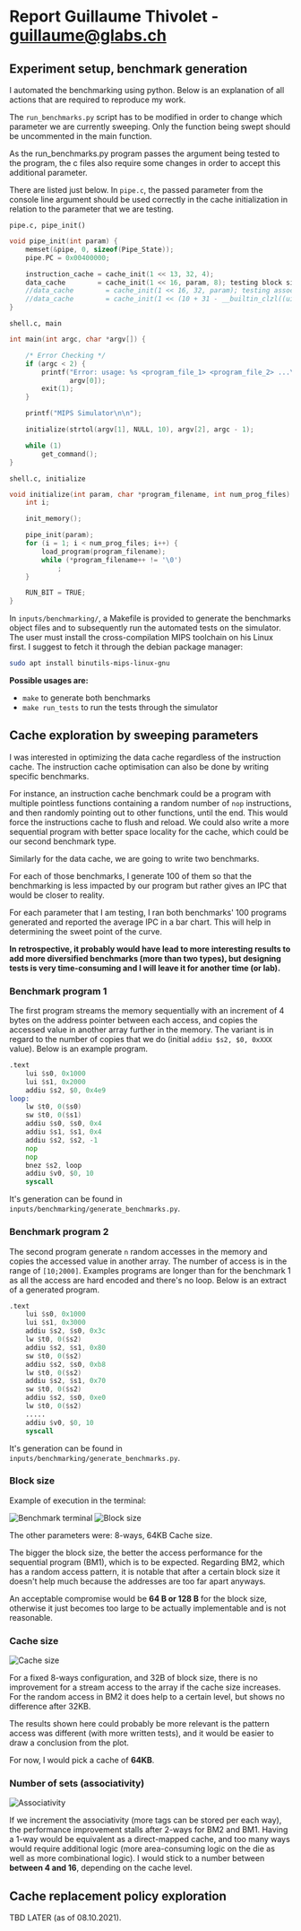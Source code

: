# Report Guillaume Thivolet - guillaume@glabs.ch

## Experiment setup, benchmark generation

I automated the benchmarking using python. Below is an explanation of all actions that are required to reproduce my work.

The `run_benchmarks.py` script has to be modified in order to change which parameter we are currently sweeping. Only the function being swept should be uncommented in the main function.

As the run_benchmarks.py program passes the argument being tested to the program, the c files also require some changes in order to accept this additional parameter.

There are listed just below. In `pipe.c`, the passed parameter from the console line argument should be used correctly in the cache initialization in relation to the parameter that we are testing.

`pipe.c, pipe_init()`

```c
void pipe_init(int param) {
	memset(&pipe, 0, sizeof(Pipe_State));
	pipe.PC = 0x00400000;

	instruction_cache = cache_init(1 << 13, 32, 4);
	data_cache        = cache_init(1 << 16, param, 8); testing block size
	//data_cache        = cache_init(1 << 16, 32, param); testing associativity
	//data_cache        = cache_init(1 << (10 + 31 - __builtin_clzl((uint32_t)param)), 32, 8); testing cache size
}
```


`shell.c, main`

```c
int main(int argc, char *argv[]) {

	/* Error Checking */
	if (argc < 2) {
		printf("Error: usage: %s <program_file_1> <program_file_2> ...\n",
		       argv[0]);
		exit(1);
	}

	printf("MIPS Simulator\n\n");

	initialize(strtol(argv[1], NULL, 10), argv[2], argc - 1);

	while (1)
		get_command();
}
```

`shell.c, initialize`

```c
void initialize(int param, char *program_filename, int num_prog_files) {
	int i;

	init_memory();

	pipe_init(param);
	for (i = 1; i < num_prog_files; i++) {
		load_program(program_filename);
		while (*program_filename++ != '\0')
			;
	}

	RUN_BIT = TRUE;
}
```

In `inputs/benchmarking/`, a Makefile is provided to generate the benchmarks object files and to subsequently run the automated tests on the simulator. The user must install the cross-compilation MIPS toolchain on his Linux first. I suggest to fetch it through the debian package manager:

```bash
sudo apt install binutils-mips-linux-gnu
```

__Possible usages are:__

- `make` to generate both benchmarks
- `make run_tests` to run the tests through the simulator

## Cache exploration by sweeping parameters

I was interested in optimizing the data cache regardless of the instruction cache. The instruction cache optimisation can also be done by writing specific benchmarks.

For instance, an instruction cache benchmark could be a program with multiple pointless functions containing a random number of `nop` instructions, and then randomly pointing out to other functions, until the end. This would force the instructions cache to flush and reload. We could also write a more sequential program with better space locality for the cache, which could be our second benchmark type.

Similarly for the data cache, we are going to write two benchmarks.

For each of those benchmarks, I generate 100 of them so that the benchmarking is less impacted by our program but rather gives an IPC that would be closer to reality.

For each parameter that I am testing, I ran both benchmarks' 100 programs generated and reported the average IPC in a bar chart. This will help in determining the sweet point of the curve.

__In retrospective, it probably would have lead to more interesting results to add more diversified benchmarks (more than two types), but designing tests is very time-consuming and I will leave it for another time (or lab).__

### Benchmark program 1

The first program streams the memory sequentially with an increment of 4 bytes on the address pointer between each access, and copies the accessed value in another array further in the memory.
The variant is in regard to the number of copies that we do (initial `addiu $s2, $0, 0xXXX` value). Below is an example program.

```asm
.text
    lui $s0, 0x1000
    lui $s1, 0x2000
    addiu $s2, $0, 0x4e9
loop:
    lw $t0, 0($s0)
    sw $t0, 0($s1)
    addiu $s0, $s0, 0x4
    addiu $s1, $s1, 0x4
    addiu $s2, $s2, -1
    nop
    nop
    bnez $s2, loop
    addiu $v0, $0, 10
    syscall
```

It's generation can be found in `inputs/benchmarking/generate_benchmarks.py`.

### Benchmark program 2

The second program generate `n` random accesses in the memory and copies the accessed value in another array.
The number of access is in the range of `[10;2000]`. Examples programs are longer than for the benchmark 1 as all the access are hard encoded and there's no loop. Below is an extract of a generated program.

```asm
.text
    lui $s0, 0x1000
    lui $s1, 0x3000
    addiu $s2, $s0, 0x3c
    lw $t0, 0($s2)
    addiu $s2, $s1, 0x80
    sw $t0, 0($s2)
    addiu $s2, $s0, 0xb8
    lw $t0, 0($s2)
    addiu $s2, $s1, 0x70
    sw $t0, 0($s2)
    addiu $s2, $s0, 0xe0
    lw $t0, 0($s2)
    .....
    addiu $v0, $0, 10
    syscall
```

It's generation can be found in `inputs/benchmarking/generate_benchmarks.py`.

### Block size

Example of execution in the terminal:

![Benchmark terminal](exemple_benchmark.png)
![Block size ](blocksize.png)

The other parameters were: 8-ways, 64KB Cache size.

The bigger the block size, the better the access performance for the sequential program (BM1), which is to be expected. Regarding BM2, which has a random access pattern, it is notable that after a certain block size it doesn't help much because the addresses are too far apart anyways.

An acceptable compromise would be **64 B or 128 B** for the block size, otherwise it just becomes too large to be actually implementable and is not reasonable.

### Cache size

![Cache size ](cachesize.png)

For a fixed 8-ways configuration, and 32B of block size, there is no improvement for a stream access to the array if the cache size increases. For the random access in BM2 it does help to a certain level, but shows no difference after 32KB.

The results shown here could probably be more relevant is the pattern access was different (with more written tests), and it would be easier to draw a conclusion from the plot.

For now, I would pick a cache of __64KB__.

### Number of sets (associativity)

![Associativity ](associativity.png)

If we increment the associativity (more tags can be stored per each way), the performance improvement stalls after 2-ways for BM2 and BM1. Having a 1-way would be equivalent as a direct-mapped cache, and too many ways would require additional logic (more area-consuming logic on the die as well as more combinational logic). I would stick to a number between __between 4 and 16__, depending on the cache level.

## Cache replacement policy exploration

TBD LATER (as of 08.10.2021).
